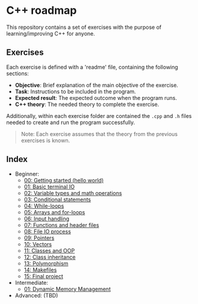 # C++ roadmap

This repository contains a set of exercises with the purpose of learning/improving C++ for anyone.

## Exercises

Each exercise is defined with a 'readme' file, containing the following sections:

- **Objective**: Brief explanation of the main objective of the exercise.
- **Task**: Instructions to be included in the program.
- **Expected result**: The expected outcome when the program runs.
- **C++ theory**: The needed theory to complete the exercise.

Additionally, within each exercise folder are contained the `.cpp` and `.h` files needed to create and run the program successfully.

> Note: Each exercise assumes that the theory from the previous exercises is known.

## Index

- Beginner:
    - [00: Getting started (hello world)](Beginner/00.%20Getting%20started/README.md)
    - [01: Basic terminal IO](Beginner/01.%20Basic%20IO/README.md)
    - [02: Variable types and math operations](Beginner/02.%20Basic%20operations/README.md)
    - [03: Conditional statements](Beginner/03.%20Conditional%20statements/README.md)
    - [04: While-loops](Beginner/04.%20While%20loops/README.md)
    - [05: Arrays and for-loops](Beginner/05.%20For%20loops/README.md)
    - [06: Input handling](Beginner/06.%20Input%20handling/README.md)
    - [07: Functions and header files](Beginner/07.%20Functions/README.md)
    - [08: File IO process](Beginner/08.%20File%20IO%20process/README.md)
    - [09: Pointers](Beginner/09.%20Pointers/README.md)
    - [10: Vectors](Beginner/10.%20Vectors/README.md)
    - [11: Classes and OOP](Beginner/11.%20OOP%20and%20Classes/README.md)
    - [12: Class inheritance](Beginner/12.%20Class%20inheritance/README.md)
    - [13: Polymorphism](Beginner/13.%20Polymorphism/README.md)
    - [14: Makefiles](Beginner/14.%20Makefiles/README.md)
    - [15: Final project](Beginner/15.%20Final%20Project/README.md)
- Intermediate:
    - [01: Dynamic Memory Management](Intermediate/01.%20Dynamic%20memory%20management/Readme.md)
- Advanced: (TBD)